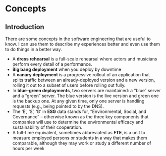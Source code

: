 # Concepts

## Introduction

There are some concepts in the software engineering that are useful to know. I can use them to describe my experiences better and even use them to do things in a better way.

- A **dress rehearsal** is a full-scale rehearsal where actors and musicians perform every detail of a performance.
- **Big bang deployment** when you deploy by downtime
- A **canary deployment** is a progressive rollout of an application that splits traffic between an already-deployed version and a new version, rolling it out to a subset of users before rolling out fully.
- In **blue–green deployments**, two servers are maintained: a “blue” server and a “green” server. The blue version is the live version and green one is the backup one. At any given time, only one server is handling requests (e.g., being pointed to by the DNS).
- The ‘E’, ‘S’, ‘G’ in **ESG** data stands for, “Environmental, Social, and Governance” – otherwise known as the three key components that companies will use to determine the environmental efficacy and sustainability of their cooperation.
- A full-time equivalent, sometimes abbreviated as **FTE**, is a unit to measure employed persons or students in a way that makes them comparable, although they may work or study a different number of hours per week